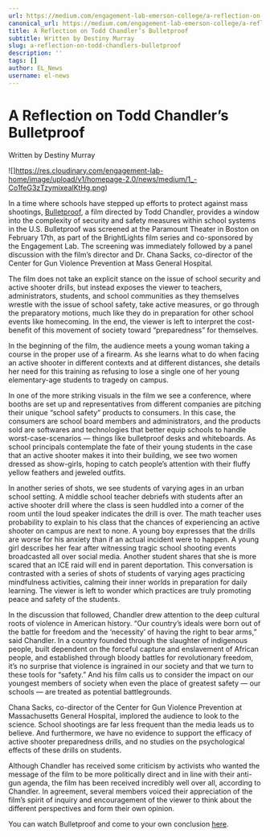 ```yaml
---
url: https://medium.com/engagement-lab-emerson-college/a-reflection-on-todd-chandlers-bulletproof-f52355f8475
canonical_url: https://medium.com/engagement-lab-emerson-college/a-reflection-on-todd-chandlers-bulletproof-f52355f8475
title: A Reflection on Todd Chandler’s Bulletproof
subtitle: Written by Destiny Murray
slug: a-reflection-on-todd-chandlers-bulletproof
description: ''
tags: []
author: EL_News
username: el-news
---
```


# **A Reflection on Todd Chandler’s Bulletproof**

Written by Destiny Murray

![]https://res.cloudinary.com/engagement-lab-home/image/upload/v1/homepage-2.0/news/medium/1_-Co1feG3zTzymixealKtHg.png)

In a time where schools have stepped up efforts to protect against mass shootings, [Bulletproof](https://grasshopperfilm.com/film/bulletproof/), a film directed by Todd Chandler, provides a window into the complexity of security and safety measures within school systems in the U.S. Bulletproof was screened at the Paramount Theater in Boston on February 17th, as part of the BrightLights film series and co-sponsored by the Engagement Lab. The screening was immediately followed by a panel discussion with the film’s director and Dr. Chana Sacks, co-director of the Center for Gun Violence Prevention at Mass General Hospital.

The film does not take an explicit stance on the issue of school security and active shooter drills, but instead exposes the viewer to teachers, administrators, students, and school communities as they themselves wrestle with the issue of school safety, take active measures, or go through the preparatory motions, much like they do in preparation for other school events like homecoming. In the end, the viewer is left to interpret the cost-benefit of this movement of society toward “preparedness” for themselves.

In the beginning of the film, the audience meets a young woman taking a course in the proper use of a firearm. As she learns what to do when facing an active shooter in different contexts and at different distances, she details her need for this training as refusing to lose a single one of her young elementary-age students to tragedy on campus.

In one of the more striking visuals in the film we see a conference, where booths are set up and representatives from different companies are pitching their unique “school safety” products to consumers. In this case, the consumers are school board members and administrators, and the products sold are softwares and technologies that better equip schools to handle worst-case-scenarios — things like bulletproof desks and whiteboards. As school principals contemplate the fate of their young students in the case that an active shooter makes it into their building, we see two women dressed as show-girls, hoping to catch people’s attention with their fluffy yellow feathers and jeweled outfits.

In another series of shots, we see students of varying ages in an urban school setting. A middle school teacher debriefs with students after an active shooter drill where the class is seen huddled into a corner of the room until the loud speaker indicates the drill is over. The math teacher uses probability to explain to his class that the chances of experiencing an active shooter on campus are next to none. A young boy expresses that the drills are worse for his anxiety than if an actual incident were to happen. A young girl describes her fear after witnessing tragic school shooting events broadcasted all over social media. Another student shares that she is more scared that an ICE raid will end in parent deportation. This conversation is contrasted with a series of shots of students of varying ages practicing mindfulness activities, calming their inner worlds in preparation for daily learning. The viewer is left to wonder which practices are truly promoting peace and safety of the students.

In the discussion that followed, Chandler drew attention to the deep cultural roots of violence in American history. “Our country’s ideals were born out of the battle for freedom and the ‘necessity’ of having the right to bear arms,” said Chandler. In a country founded through the slaughter of indigenous people, built dependent on the forceful capture and enslavement of African people, and established through bloody battles for revolutionary freedom, it’s no surprise that violence is ingrained in our society and that we turn to these tools for “safety.” And his film calls us to consider the impact on our youngest members of society when even the place of greatest safety — our schools — are treated as potential battlegrounds.

Chana Sacks, co-director of the Center for Gun Violence Prevention at Massachusetts General Hospital, implored the audience to look to the science. School shootings are far less frequent than the media leads us to believe. And furthermore, we have no evidence to support the efficacy of active shooter preparedness drills, and no studies on the psychological effects of these drills on students.

Although Chandler has received some criticism by activists who wanted the message of the film to be more politically direct and in line with their anti-gun agenda, the film has been received incredibly well over all, according to Chandler. In agreement, several members voiced their appreciation of the film’s spirit of inquiry and encouragement of the viewer to think about the different perspectives and form their own opinion.

You can watch Bulletproof and come to your own conclusion [here](https://www.pbs.org/independentlens/documentaries/bulletproof/).
